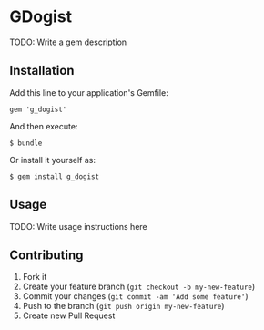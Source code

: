 # GDogist

TODO: Write a gem description

## Installation

Add this line to your application's Gemfile:

    gem 'g_dogist'

And then execute:

    $ bundle

Or install it yourself as:

    $ gem install g_dogist

## Usage

TODO: Write usage instructions here

## Contributing

1. Fork it
2. Create your feature branch (`git checkout -b my-new-feature`)
3. Commit your changes (`git commit -am 'Add some feature'`)
4. Push to the branch (`git push origin my-new-feature`)
5. Create new Pull Request
